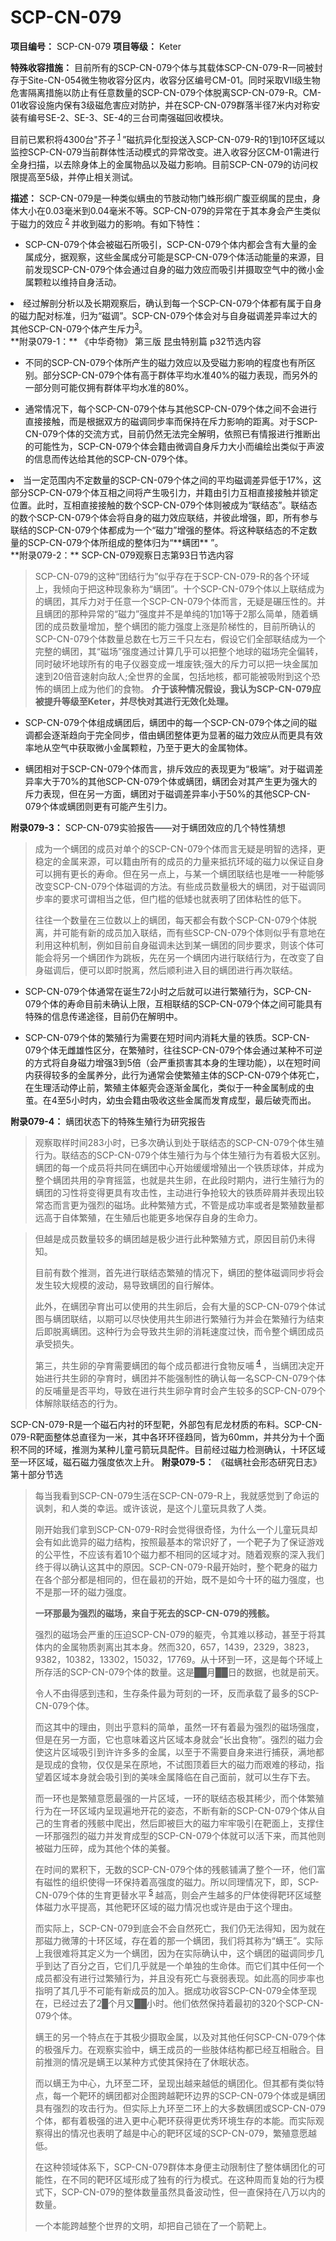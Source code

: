 # SCP-CN-079


**项目编号：** SCP-CN-079
**项目等级：** Keter


**特殊收容措施：** 目前所有的SCP-CN-079个体与其载体SCP-CN-079-R一同被封存于Site-CN-054微生物收容分区内，收容分区编号CM-01。同时采取Ⅶ级生物危害隔离措施以防止有任意数量的SCP-CN-079个体脱离SCP-CN-079-R。CM-01收容设施内保有3级磁危害应对防护，并在SCP-CN-079群落半径7米内对称安装有编号SE-2、SE-3、SE-4的三台司南强磁回收模块。

目前已累积将4300台"芥子<sup class='footnoteref'>
 <a shape='rect' class='footnoteref' id='footnoteref-1' href='javascript:;' onclick='WIKIDOT.page.utils.scrollToReference(&apos;footnote-1&apos;)'>1</a>
</sup>”磁抗异化型投送入SCP-CN-079-R的1到10环区域以监控SCP-CN-079当前群体性活动模式的异常改变。进入收容分区CM-01需进行全身扫描，以去除身体上的金属物品以及磁力影响。目前SCP-CN-079的访问权限提高至5级，并停止相关测试。

**描述：** SCP-CN-079是一种类似螨虫的节肢动物门蛛形纲广腹亚纲属的昆虫，身体大小在0.03毫米到0.04毫米不等。SCP-CN-079的异常在于其本身会产生类似于磁力的效应<sup class='footnoteref'>
 <a shape='rect' class='footnoteref' id='footnoteref-2' href='javascript:;' onclick='WIKIDOT.page.utils.scrollToReference(&apos;footnote-2&apos;)'>2</a>
</sup>并收到磁力的影响。有如下特性：

- SCP-CN-079个体会被磁石所吸引，SCP-CN-079个体内都会含有大量的金属成分，据观察，这些金属成分可能是SCP-CN-079个体活动能量的来源，目前发现SCP-CN-079个体会通过自身的磁力效应而吸引并摄取空气中的微小金属颗粒以维持自身活动。

<li>&#32463;&#36807;&#35299;&#21078;&#20998;&#26512;&#20197;&#21450;&#38271;&#26399;&#35266;&#23519;&#21518;&#65292;&#30830;&#35748;&#21040;&#27599;&#19968;&#20010;SCP-CN-079&#20010;&#20307;&#37117;&#26377;&#23646;&#20110;&#33258;&#36523;&#30340;&#30913;&#21147;&#37197;&#23545;&#26631;&#20934;&#65292;&#24402;&#20026;&#8220;&#30913;&#35843;&#8221;&#12290;SCP-CN-079&#20010;&#20307;&#20250;&#23545;&#19982;&#33258;&#36523;&#30913;&#35843;&#24046;&#24322;&#29575;&#36807;&#22823;&#30340;&#20854;&#20182;SCP-CN-079&#20010;&#20307;&#20135;&#29983;&#26021;&#21147;<sup class='footnoteref'><a shape='rect' class='footnoteref' id='footnoteref-3' href='javascript:;' onclick='WIKIDOT.page.utils.scrollToReference(&apos;footnote-3&apos;)'>3</a></sup>&#12290;</li>
**附录079-1：** 《中华奇物》 第三版 昆虫特别篇 p32节选内容


- 不同的SCP-CN-079个体所产生的磁力效应以及受磁力影响的程度也有所区别。部分SCP-CN-079个体有高于群体平均水准40%的磁力表现，而另外的一部分则可能仅拥有群体平均水准的80%。

- 通常情况下，每个SCP-CN-079个体与其他SCP-CN-079个体之间不会进行直接接触，而是根据双方的磁调同步率而保持在斥力影响的距离。对于SCP-CN-079个体的交流方式，目前仍然无法完全解明，依照已有情报进行推断出的可能性为，SCP-CN-079个体会籍由微调自身斥力大小而编绘出类似于声波的信息而传达给其他的SCP-CN-079个体。

<li>&#24403;&#19968;&#23450;&#33539;&#22260;&#20869;&#19981;&#23450;&#25968;&#37327;&#30340;SCP-CN-079&#20010;&#20307;&#20043;&#38388;&#30340;&#24179;&#22343;&#30913;&#35843;&#24046;&#24322;&#20302;&#20110;17%&#65292;&#36825;&#37096;&#20998;SCP-CN-079&#20010;&#20307;&#20114;&#30456;&#20043;&#38388;&#23558;&#20135;&#29983;&#21560;&#24341;&#21147;&#65292;&#24182;&#31821;&#30001;&#24341;&#21147;&#20114;&#30456;&#30452;&#25509;&#25509;&#35302;&#24182;&#38145;&#23450;&#20301;&#32622;&#12290;&#27492;&#26102;&#65292;&#20114;&#30456;&#30452;&#25509;&#25509;&#35302;&#30340;&#25968;&#20010;SCP-CN-079&#20010;&#20307;&#21017;&#34987;&#25104;&#20026;&#8220;&#32852;&#32467;&#24577;&#8221;&#12290;&#32852;&#32467;&#24577;&#30340;&#25968;&#20010;SCP-CN-079&#20010;&#20307;&#20250;&#23558;&#33258;&#36523;&#30340;&#30913;&#21147;&#25928;&#24212;&#32852;&#32467;&#65292;&#24182;&#24444;&#27492;&#22686;&#24378;&#65292;&#21363;&#65292;&#25152;&#26377;&#21442;&#19982;&#32852;&#32467;&#30340;SCP-CN-079&#20010;&#20307;&#37117;&#25104;&#20026;&#19968;&#20010;&#8220;&#30913;&#21147;&#8221;&#22686;&#24378;&#30340;&#25972;&#20307;&#12290;&#23558;&#36825;&#31181;&#32852;&#32467;&#24577;&#30340;&#19981;&#23450;&#25968;&#37327;&#30340;SCP-CN-079&#20010;&#20307;&#25152;&#32452;&#25104;&#30340;&#25972;&#20307;&#24402;&#20026;&#8220;**&#34728;&#22242;** &#8221;&#12290;</li>
**附录079-2：** SCP-CN-079观察日志第93日节选内容


> SCP-CN-079的这种“团结行为”似乎存在于SCP-CN-079-R的各个环域上，我倾向于把这种现象称为“螨团”。十个SCP-CN-079个体以上联结成为的螨团，其斥力对于任意一个SCP-CN-079个体而言，无疑是碾压性的。并且螨团的那种异常的“磁力”强度并不是单纯的1加1等于2那么简单，随着螨团的成员数量增加，整个螨团的能力强度上涨是阶梯性的，目前所确认的SCP-CN-079个体数量总数在七万三千只左右，假设它们全部联结成为一个完整的螨团，其“磁场”强度通过计算几乎可以把整个地球的磁场完全偏转，同时破坏地球所有的电子仪器变成一堆废铁;强大的斥力可以把一块金属加速到20倍音速射向敌人;全世界的金属，包括地核，都可能被吸附到这个恐怖的螨团上成为他们的食物。
**介于该种情况假设，我认为SCP-CN-079应被提升等级至Keter，并尽快对其进行无效化处理。** 
> 

- SCP-CN-079个体组成螨团后，螨团中的每一个SCP-CN-079个体之间的磁调都会逐渐趋向于完全同步，借由螨团整体更为显著的磁力效应从而更具有效率地从空气中获取微小金属颗粒，乃至于更大的金属物体。

- 螨团相对于SCP-CN-079个体而言，排斥效应的表现更为“极端”。对于磁调差异率大于70%的其他SCP-CN-079个体或螨团，螨团会对其产生更为强大的斥力表现，但在另一方面，螨团对于磁调差异率小于50%的其他SCP-CN-079个体或螨团则更有可能产生引力。

**附录079-3：** SCP-CN-079实验报告——对于螨团效应的几个特性猜想


> 成为一个螨团的成员对单个的SCP-CN-079个体而言无疑是明智的选择，更稳定的金属来源，可以籍由所有的成员的力量来抵抗环域的磁力以保证自身可以拥有更长的寿命。但在另一点上，与某一个螨团联结也是唯一一种能够改变SCP-CN-079个体磁调的方法。有些成员数量极大的螨团，对于磁调同步率的要求可谓相当之低，但门槛的低矮也就表明了团体粘性的低下。
> 
> 往往一个数量在三位数以上的螨团，每天都会有数个SCP-CN-079个体脱离，并可能有新的成员加入联结，而有些SCP-CN-079个体则似乎有意地在利用这种机制，例如目前自身磁调未达到某一螨团的同步要求，则该个体可能会将另一个螨团作为跳板，先在另一个螨团内进行联结行为，在改变了自身磁调后，便可以即时脱离，然后顺利进入目的螨团进行再次联结。
> 

- SCP-CN-079个体通常在诞生72小时之后就可以进行繁殖行为，SCP-CN-079个体的寿命目前未确认上限，互相联结的SCP-CN-079个体之间可能具有特殊的信息传递途径，目前仍在解明中。

- SCP-CN-079个体的繁殖行为需要在短时间内消耗大量的铁质。SCP-CN-079个体无雌雄性区分，在繁殖时，往往SCP-CN-079个体会通过某种不可逆的方式将自身磁力增强3到5倍（会严重损害其本身的生理功能），以在短时间内获得较多的金属养分，此行为通常会使繁殖主体的SCP-CN-079个体死亡，在生理活动停止前，繁殖主体躯壳会逐渐金属化，类似于一种金属制成的虫茧。在4至5小时内，幼虫会籍由吸收这些金属而发育成型，最后破壳而出。

**附录079-4：** 螨团状态下的特殊生殖行为研究报告


> 观察取样时间283小时，已多次确认到处于联结态的SCP-CN-079个体生殖行为。联结态的SCP-CN-079个体生殖行为与个体生殖行为有着极大区别。螨团的每一个成员将共同在螨团中心开始缓缓增殖出一个铁质球体，并成为整个螨团共用的孕育摇篮，也就是共生卵，在此段时期内，进行生殖行为的螨团的习性将变得更具有攻击性，主动进行争抢较大的铁质碎屑并表现出较常态而言更为强烈的磁场。此种繁殖方式，不管是成功率或者是繁殖数量都远高于自体繁殖，在生殖后也能更多地保存自身的生命力。
> 



> 但越是成员数量较多的螨团越是极少进行此种繁殖方式，原因目前仍未得知。
> 
> 目前有数个推测，首先进行联结态繁殖的情况下，螨团的整体磁调同步将会发生较大规模的波动，易导致螨团的自行解体。
> 
> 此外，在螨团孕育出可以使用的共生卵后，会有大量的SCP-CN-079个体试图与螨团联结，以期可以尽快使用共生卵进行繁殖行为并会在繁殖行为结束后即脱离螨团。这种行为会导致共生卵的消耗速度过快，而令整个螨团成员承受损失。
> 
> 第三，共生卵的孕育需要螨团的每个成员都进行食物反哺<sup class='footnoteref'>
 <a shape='rect' class='footnoteref' id='footnoteref-4' href='javascript:;' onclick='WIKIDOT.page.utils.scrollToReference(&apos;footnote-4&apos;)'>4</a>
</sup>，当螨团决定开始进行共生卵的孕育时，螨团并不能强制性的确认每一名SCP-CN-079个体的反哺量是否平均，导致在进行共生卵孕育时会产生较多的SCP-CN-079个体解除联结态的行为。
> 

SCP-CN-079-R是一个磁石内衬的环型靶，外部包有尼龙材质的布料。SCP-CN-079-R靶面整体总直径为一米，其中各环环径趋同，皆为60mm，并共分为十个面积不同的环域，推测为某种儿童弓箭玩具配件。目前经过磁力检测确认，十环区域至一环区域，磁石磁力强度依次上升。
**附录079-5：** 《磁螨社会形态研究日志》第十部分节选



> 每当我看到SCP-CN-079生活在SCP-CN-079-R上，我就感觉到了命运的讽刺，和人类的幸运。或许该说，是这个儿童玩具救了人类。
> 
> 刚开始我们拿到SCP-CN-079-R时会觉得很奇怪，为什么一个儿童玩具却会有如此诡异的磁力结构，按照最基本的常识好了，一个靶子为了保证游戏的公平性，不应该有着10个磁力都不相同的区域才对。随着观察的深入我们终于得以确认这其中的原因。SCP-CN-079-R最开始时，整个靶身的磁力在各个部分都是相同的，但在最初的开始，既不是如今十环的磁力强度，也不是那一环的磁力强度。
> 
> **一环那最为强烈的磁场，来自于死去的SCP-CN-079的残骸。** 
> 
> 强烈的磁场会严重的压迫SCP-CN-079的躯壳，令其难以移动，甚至于将其体内的金属物质剥离出其本身。然而320，657，1439，2329，3823，9382，10382，13302，15032，17769。从十环到一环，这是每个环域上所存活的SCP-CN-079个体的数量。这是██月██日的数据，也就是前天。
> 
> 令人不由得感到违和，生存条件最为苛刻的一环，反而承载了最多的SCP-CN-079个体。
> 
> 而这其中的理由，则出乎意料的简单，虽然一环有着最为强烈的磁场强度，但是在另一方面，它也意味着这片区域本身就会“长出食物”。强烈的磁力会使这片区域吸引到许许多多的金属，以至于不需要自身来进行捕获，满地都是现成的食物，仅仅是呆在原地，不试图顶着巨大的磁力而艰难的移动，指望着区域本身就会吸引到的美味金属降临在自己面前，就可以生存下去。
> 
> 而一环也是繁殖意愿最强的一片区域，一环的联结态极其稀少，而个体繁殖行为在一环区域内呈现遍地开花的姿态，不断有新的SCP-CN-079个体从自己的生育者的残骸中爬出，然后即被巨大的磁力牢牢吸引在靶面上，支撑住一环那强烈的磁力并发育成型的SCP-CN-079个体就可以活下来，而其他则被磁力压碎，成为其他个体的美餐。
> 
> 在时间的累积下，无数的SCP-CN-079个体的残骸铺满了整个一环，他们富有磁性的组织使得一环保持着高强度的磁力。所以同理情况下，即，SCP-CN-079个体的生育更替水平<sup class='footnoteref'>
 <a shape='rect' class='footnoteref' id='footnoteref-5' href='javascript:;' onclick='WIKIDOT.page.utils.scrollToReference(&apos;footnote-5&apos;)'>5</a>
</sup>越高，则会产生越多的尸体使得靶环区域整体磁力水平提高，其他靶环区域的磁力情况也或许是由于这个理由。
> 
> 而实际上，SCP-CN-079到底会不会自然死亡，我们仍无法得知，因为就在那磁力微薄的十环区域，存在着的那一个螨团，我们将其称为“螨王”。实际上我很难将其定义为一个螨团，因为在实际确认中，这个螨团的磁调同步几乎到达了百分之百，它们几乎就是一个单独的生命体。而它们其中任何一个成员都没有进行过繁殖行为，并且没有死亡与衰弱表现。如此高的同步率也指明了其几乎不可能有新成员的加入。据成功收容SCP-CN-079全体至现在，已经过去了2█个月又██小时。他们依然保持着最初的320个SCP-CN-079个体。
> 
> 螨王的另一个特点在于其极少摄取金属，以及对其他任何SCP-CN-079个体的极强斥力。在观察实验中，螨王成员的一些肢体结构都已经互相融合。目前推测的情况是螨王以某种方式使其保持在了休眠状态。
> 
> 而以螨王为中心，九环至二环，呈现出越来越低的螨团化。但其都有类似特点，每一个靶环的螨团都对企图跨越靶环边界的SCP-CN-079个体或是螨团具有强烈的攻击行为。但实际上九环至二环上的大多数螨团或SCP-CN-079个体，都有着极强的进入更中心靶环获得更优秀环境生存的本能。而实际观察得出的情况也表明了越是中心的靶环区域的SCP-CN-079，繁殖意愿越低。
> 
> 在这种领域体系下，SCP-CN-079群体本身便主动限制住了整体螨团化的可能性，在不同的靶环区域形成了独有的行为模式。在这种周而复始的行为模式下，SCP-CN-079的整体数量虽然具备波动性，但一直保持在八万以内的数量。
> 
> 一个本能跨越整个世界的文明，却把自己锁在了一个箭靶上。
> 



